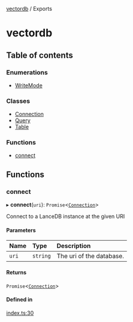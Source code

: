 [vectordb](README.md) / Exports

# vectordb

## Table of contents

### Enumerations

- [WriteMode](enums/WriteMode.md)

### Classes

- [Connection](classes/Connection.md)
- [Query](classes/Query.md)
- [Table](classes/Table.md)

### Functions

- [connect](modules.md#connect)

## Functions

### connect

▸ **connect**(`uri`): `Promise`<[`Connection`](classes/Connection.md)\>

Connect to a LanceDB instance at the given URI

#### Parameters

| Name | Type | Description |
| :------ | :------ | :------ |
| `uri` | `string` | The uri of the database. |

#### Returns

`Promise`<[`Connection`](classes/Connection.md)\>

#### Defined in

[index.ts:30](https://github.com/lancedb/lancedb/blob/e234a3e/node/src/index.ts#L30)
